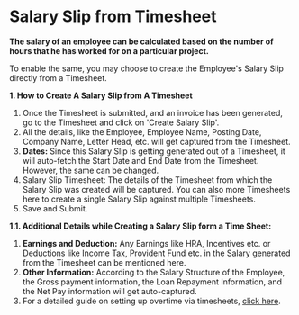 # Salary Slip from Timesheet 

**The salary of an employee can be calculated based on the number of hours that he has worked for on a particular project.**

To enable the same, you may choose to create the Employee's Salary Slip directly from a Timesheet.

**1. How to Create A Salary Slip from A Timesheet** 

 1. Once the Timesheet is submitted, and an invoice has been generated, go to the Timesheet and click on 'Create Salary Slip'.
 2. All the details, like the Employee, Employee Name, Posting Date, Company Name, Letter Head, etc. will get captured from the Timesheet.
 3. **Dates:** Since this Salary Slip is getting generated out of a Timesheet, it will auto-fetch the Start Date and End Date from the Timesheet. However, the same can be changed.
 4. Salary Slip Timesheet: The details of the Timesheet from which the Salary Slip was created will be captured. You can also more Timesheets here to create a single Salary Slip against multiple Timesheets.
 5. Save and Submit.

**1.1. Additional Details while Creating a Salary Slip form a Time Sheet:** 

 1. **Earnings and Deduction:** Any Earnings like HRA, Incentives etc. or Deductions like Income Tax, Provident Fund etc. in the Salary generated from the Timesheet can be mentioned here.
 2. **Other Information:** According to the Salary Structure of the Employee, the Gross payment information, the Loan Repayment Information, and the Net Pay information will get auto-captured.
 3. For a detailed guide on setting up overtime via timesheets, [click here](payroll_entrywith_timesheet.md).